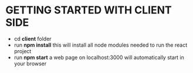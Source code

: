 # **GETTING STARTED WITH CLIENT SIDE**
* cd **client** folder
* run **npm install**
this will install all node modules needed to run the react project
* run **npm start** 
a web page on localhost:3000 will automatically start in your browser

